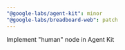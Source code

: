 ```yaml
---
"@google-labs/agent-kit": minor
"@google-labs/breadboard-web": patch
---
```


Implement "human" node in Agent Kit
